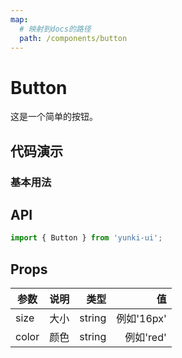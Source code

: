 ```yaml
---
map:
  # 映射到docs的路径
  path: /components/button
---
```


# Button

这是一个简单的按钮。

## 代码演示

### 基本用法

<demo src="./demo/demo.vue"
  language="vue"
  title="基本用法"
  desc="点击切换。">
</demo>

## API

```ts
import { Button } from 'yunki-ui';
```

## Props

| 参数  | 说明 |   类型 |         值 |
| ----- | ---: | -----: | ---------: |
| size  | 大小 | string | 例如'16px' |
| color | 颜色 | string |  例如'red' |
